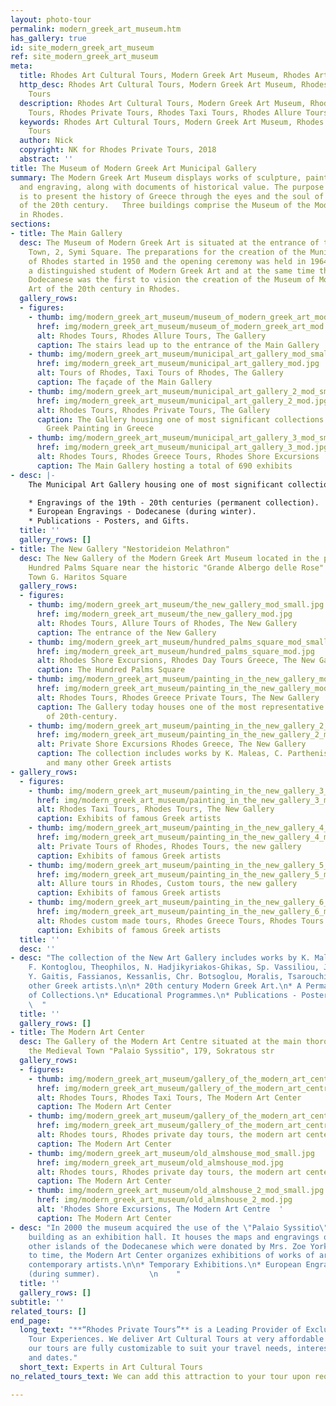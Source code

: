```yaml
---
layout: photo-tour
permalink: modern_greek_art_museum.htm
has_gallery: true
id: site_modern_greek_art_museum
ref: site_modern_greek_art_museum
meta:
  title: Rhodes Art Cultural Tours, Modern Greek Art Museum, Rhodes Art Museum Tours
  http_desc: Rhodes Art Cultural Tours, Modern Greek Art Museum, Rhodes Art Museum
    Tours
  description: Rhodes Art Cultural Tours, Modern Greek Art Museum, Rhodes Art Museum
    Tours, Rhodes Private Tours, Rhodes Taxi Tours, Rhodes Allure Tours
  keywords: Rhodes Art Cultural Tours, Modern Greek Art Museum, Rhodes Art Museum
    Tours
  author: Nick
  copyright: NK for Rhodes Private Tours, 2018
  abstract: ''
title: The Museum of Modern Greek Art Municipal Gallery
summary: The Modern Greek Art Museum displays works of sculpture, painting, drawing
  and engraving, along with documents of historical value. The purpose of the Museum
  is to present the history of Greece through the eyes and the soul of Greek artists
  of the 20th century.   Three buildings comprise the Museum of the Modern Greek Art
  in Rhodes.
sections:
- title: The Main Gallery
  desc: The Museum of Modern Greek Art is situated at the entrance of the Medieval
    Town, 2, Symi Square. The preparations for the creation of the Municipal Art Gallery
    of Rhodes started in 1950 and the opening ceremony was held in 1964. Andreas Ioannou,
    a distinguished student of Modern Greek Art and at the same time the prefect of
    Dodecanese was the first to vision the creation of the Museum of Modern Greek
    Art of the 20th century in Rhodes.
  gallery_rows:
  - figures:
    - thumb: img/modern_greek_art_museum/museum_of_modern_greek_art_mod_small.jpg
      href: img/modern_greek_art_museum/museum_of_modern_greek_art_mod.jpg
      alt: Rhodes Tours, Rhodes Allure Tours, The Gallery
      caption: The stairs lead up to the entrance of the Main Gallery
    - thumb: img/modern_greek_art_museum/municipal_art_gallery_mod_small.jpg
      href: img/modern_greek_art_museum/municipal_art_gallery_mod.jpg
      alt: Tours of Rhodes, Taxi Tours of Rhodes, The Gallery
      caption: The façade of the Main Gallery
    - thumb: img/modern_greek_art_museum/municipal_art_gallery_2_mod_small.jpg
      href: img/modern_greek_art_museum/municipal_art_gallery_2_mod.jpg
      alt: Rhodes Tours, Rhodes Private Tours, The Gallery
      caption: The Gallery housing one of most significant collections of the Modern
        Greek Painting in Greece
    - thumb: img/modern_greek_art_museum/municipal_art_gallery_3_mod_small.jpg
      href: img/modern_greek_art_museum/municipal_art_gallery_3_mod.jpg
      alt: Rhodes Tours, Rhodes Greece Tours, Rhodes Shore Excursions
      caption: The Main Gallery hosting a total of 690 exhibits
- desc: |-
    The Municipal Art Gallery housing one of most significant collections of the Modern Greek Painting in Greece, hosting a total of 690 exhibits. Featuring works by Maleas, Bouzianis, Kontoglou, Theofilos, Vassiliou, Hadzikyriakos-Gikas, Spyropoulos and other prominent Greek artists, is an invaluable experience for the scholar of Modern Greek painting.   The visitor can see some of the most significant examples of their work. Many of the paintings have been part of official exhibitions, both in Greece and abroad.

    * Engravings of the 19th - 20th centuries (permanent collection).
    * European Engravings - Dodecanese (during winter).
    * Publications - Posters, and Gifts.
  title: ''
  gallery_rows: []
- title: The New Gallery "Nestorideion Melathron"
  desc: The New Gallery of the Modern Greek Art Museum located in the picturesque
    Hundred Palms Square near the historic "Grande Albergo delle Rose" hotel. New
    Town G. Haritos Square
  gallery_rows:
  - figures:
    - thumb: img/modern_greek_art_museum/the_new_gallery_mod_small.jpg
      href: img/modern_greek_art_museum/the_new_gallery_mod.jpg
      alt: Rhodes Tours, Allure Tours of Rhodes, The New Gallery
      caption: The entrance of the New Gallery
    - thumb: img/modern_greek_art_museum/hundred_palms_square_mod_small.jpg
      href: img/modern_greek_art_museum/hundred_palms_square_mod.jpg
      alt: Rhodes Shore Excursions, Rhodes Day Tours Greece, The New Gallery
      caption: The Hundred Palms Square
    - thumb: img/modern_greek_art_museum/painting_in_the_new_gallery_mod_small.jpg
      href: img/modern_greek_art_museum/painting_in_the_new_gallery_mod.jpg
      alt: Rhodes Tours, Rhodes Greece Private Tours, The New Gallery
      caption: The Gallery today houses one of the most representative collections
        of 20th-century.
    - thumb: img/modern_greek_art_museum/painting_in_the_new_gallery_2_mod_small.jpg
      href: img/modern_greek_art_museum/painting_in_the_new_gallery_2_mod.jpg
      alt: Private Shore Excursions Rhodes Greece, The New Gallery
      caption: The collection includes works by K. Maleas, C. Parthenis, F. Kontoglou,
        and many other Greek artists
- gallery_rows:
  - figures:
    - thumb: img/modern_greek_art_museum/painting_in_the_new_gallery_3_mod_small.jpg
      href: img/modern_greek_art_museum/painting_in_the_new_gallery_3_mod.jpg
      alt: Rhodes Taxi Tours, Rhodes Tours, The New Gallery
      caption: Exhibits of famous Greek artists
    - thumb: img/modern_greek_art_museum/painting_in_the_new_gallery_4_mod_small.jpg
      href: img/modern_greek_art_museum/painting_in_the_new_gallery_4_mod.jpg
      alt: Private Tours of Rhodes, Rhodes Tours, the new gallery
      caption: Exhibits of famous Greek artists
    - thumb: img/modern_greek_art_museum/painting_in_the_new_gallery_5_mod_small.jpg
      href: img/modern_greek_art_museum/painting_in_the_new_gallery_5_mod.jpg
      alt: Allure tours in Rhodes, Custom tours, the new gallery
      caption: Exhibits of famous Greek artists
    - thumb: img/modern_greek_art_museum/painting_in_the_new_gallery_6_mod_small.jpg
      href: img/modern_greek_art_museum/painting_in_the_new_gallery_6_mod.jpg
      alt: Rhodes custom made tours, Rhodes Greece Tours, Rhodes Tours
      caption: Exhibits of famous Greek artists
  title: ''
  desc: ''
- desc: "The collection of the New Art Gallery includes works by K. Maleas, C. Parthenis,
    F. Kontoglou, Theophilos, N. Hadjikyriakos-Ghikas, Sp. Vassiliou, J. Spyropoulos,
    Y. Gaitis, Fassianos, Kessanlis, Chr. Botsoglou, Moralis, Tsarouchis and many
    other Greek artists.\n\n* 20th century Modern Greek Art.\n* A Permanent Exhibition
    of Collections.\n* Educational Programmes.\n* Publications - Posters and Gifts.
    \  "
  title: ''
  gallery_rows: []
- title: The Modern Art Center
  desc: The Gallery of the Modern Art Centre situated at the main thoroughfare in
    the Medieval Town "Palaio Syssitio", 179, Sokratous str
  gallery_rows:
  - figures:
    - thumb: img/modern_greek_art_museum/gallery_of_the_modern_art_centre_mod_small.jpg
      href: img/modern_greek_art_museum/gallery_of_the_modern_art_centre_mod.jpg
      alt: Rhodes Tours, Rhodes Taxi Tours, The Modern Art Center
      caption: The Modern Art Center
    - thumb: img/modern_greek_art_museum/gallery_of_the_modern_art_centre_2_mod_small.jpg
      href: img/modern_greek_art_museum/gallery_of_the_modern_art_centre_2_mod.jpg
      alt: Rhodes tours, Rhodes private day tours, the modern art center
      caption: The Modern Art Center
    - thumb: img/modern_greek_art_museum/old_almshouse_mod_small.jpg
      href: img/modern_greek_art_museum/old_almshouse_mod.jpg
      alt: Rhodes tours, Rhodes private day tours, the modern art center
      caption: The Modern Art Center
    - thumb: img/modern_greek_art_museum/old_almshouse_2_mod_small.jpg
      href: img/modern_greek_art_museum/old_almshouse_2_mod.jpg
      alt: 'Rhodes Shore Excursions, The Modern Art Centre  '
      caption: The Modern Art Center
- desc: "In 2000 the museum acquired the use of the \"Palaio Syssitio\" (Old Almshouse)
    building as an exhibition hall. It houses the maps and engravings of Rhodes and
    other islands of the Dodecanese which were donated by Mrs. Zoe York. From time
    to time, the Modern Art Center organizes exhibitions of works of art created by
    contemporary artists.\n\n* Temporary Exhibitions.\n* European Engravings - Dodecanese
    (during summer).           \n    "
  title: ''
  gallery_rows: []
subtitle: ''
related_tours: []
end_page:
  long_text: "**“Rhodes Private Tours”** is a Leading Provider of Exclusive and Personalized
    Tour Experiences. We deliver Art Cultural Tours at very affordable rates. All
    our tours are fully customizable to suit your travel needs, interests, schedules,
    and dates."
  short_text: Experts in Art Cultural Tours
no_related_tours_text: We can add this attraction to your tour upon request

---
```


